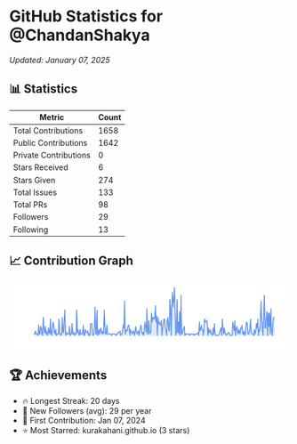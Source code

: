 # GitHub Statistics for @ChandanShakya
*Updated: January 07, 2025*

## 📊 Statistics
| Metric | Count |
|--------|--------|
| Total Contributions | 1658 |
| Public Contributions | 1642 |
| Private Contributions | 0 |
| Stars Received | 6 |
| Stars Given | 274 |
| Total Issues | 133 |
| Total PRs | 98 |
| Followers | 29 |
| Following | 13 |

## 📈 Contribution Graph

![Contribution Graph](./contribution_graph.png)

## 🏆 Achievements

- 🔥 Longest Streak: 20 days
- 👥 New Followers (avg): 29 per year
- 📅 First Contribution: Jan 07, 2024
- ⭐ Most Starred: kurakahani.github.io (3 stars)

